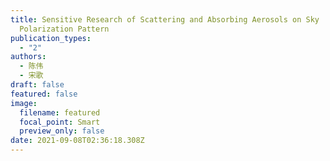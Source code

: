 ```yaml
---
title: Sensitive Research of Scattering and Absorbing Aerosols on Sky
  Polarization Pattern
publication_types:
  - "2"
authors:
  - 陈伟
  - 宋歌
draft: false
featured: false
image:
  filename: featured
  focal_point: Smart
  preview_only: false
date: 2021-09-08T02:36:18.308Z
---
```

